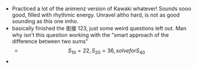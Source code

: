 - Practiced a lot of the animenz version of Kawaki whatever! Sounds sooo good, filled with rhythmic energy. Unravel altho hard, is not as good sounding as this one imho.
- basically finished the 銜接 123, just some weird questions left out. Man why isn't this question working with the "smart approach of the difference between two sums"
	- $$S_{10}=22, S_{20}=36, solve for S_{40}$$
-